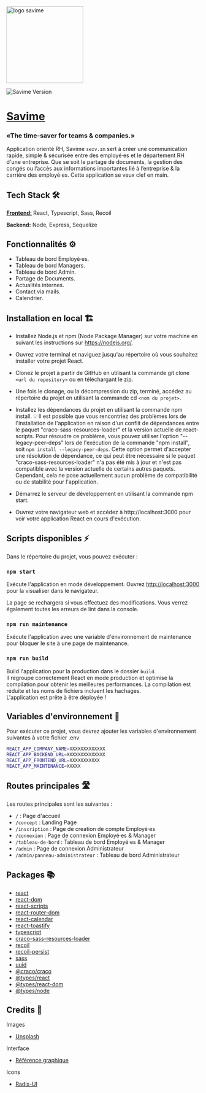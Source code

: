 <img src="https://i.goopics.net/03v8if.png" alt="logo savime" style="width:200px;"/>
      
![Savime Version](https://img.shields.io/badge/version-v0.0.1-white)

# [Savime](https://savime.neka.dev/)
### «The time-saver for teams & companies.»
Application orienté RH, Savime `seɪv.ɪm` sert à créer une communication rapide, simple & sécurisée entre des employé·es et le département RH d'une entreprise.
Que se soit le partage de documents, la gestion des congés ou l’accès aux informations importantes lié à l’entreprise & la carrière des employé·es.
Cette application se veux clef en main.

## Tech Stack 🛠️

<u>**Frontend:**</u> React, Typescript, Sass, Recoil

**Backend:** Node, Express, Sequelize


## Fonctionnalités ⚙️

- Tableau de bord Employé·es.
- Tableau de bord Managers.
- Tableau de bord Admin.
- Partage de Documents.
- Actualités internes.
- Contact via mails.
- Calendrier.

## Installation en local 🏗️

- Installez Node.js et npm (Node Package Manager) sur votre machine en suivant les instructions sur https://nodejs.org/.

- Ouvrez votre terminal et naviguez jusqu'au répertoire où vous souhaitez installer votre projet React.

- Clonez le projet à partir de GitHub en utilisant la commande git clone `<url du repository>` ou en téléchargant le zip.

- Une fois le clonage, ou la décompression du zip, terminé, accédez au répertoire du projet en utilisant la commande cd `<nom du projet>`.

- Installez les dépendances du projet en utilisant la commande npm install.
💡 Il est possible que vous rencontriez des problèmes lors de l'installation de l'application en raison d'un conflit de dépendances entre le paquet "craco-sass-resources-loader" et la version actuelle de react-scripts. Pour résoudre ce problème, vous pouvez utiliser l'option "--legacy-peer-deps" lors de l'exécution de la commande "npm install", soit `npm install --legacy-peer-deps`. Cette option permet d'accepter une résolution de dépendance, ce qui peut être nécessaire si le paquet "craco-sass-resources-loader" n'a pas été mis à jour et n'est pas compatible avec la version actuelle de certains autres paquets. Cependant, cela ne pose actuellement aucun problème de compatibilité ou de stabilité pour l'application.

- Démarrez le serveur de développement en utilisant la commande npm start.

- Ouvrez votre navigateur web et accédez à http://localhost:3000 pour voir votre application React en cours d'exécution.

## Scripts disponibles ⚡

Dans le répertoire du projet, vous pouvez exécuter :

### `npm start`

Exécute l'application en mode développement.
Ouvrez [http://localhost:3000](http://localhost:3000) pour la visualiser dans le navigateur.

La page se rechargera si vous effectuez des modifications.
Vous verrez également toutes les erreurs de lint dans la console.

### `npm run maintenance`

Exécute l'application avec une variable d'environnement de maintenance pour bloquer le site à une page de maintenance.

### `npm run build`

Build l'application pour la production dans le dossier `build`.\
Il regroupe correctement React en mode production et optimise la compilation pour obtenir les meilleures performances.
La compilation est réduite et les noms de fichiers incluent les hachages.\
L'application est prête à être déployée !

## Variables d'environnement 🔐

Pour exécuter ce projet, vous devrez ajouter les variables d'environnement suivantes à votre fichier .env

```sh
REACT_APP_COMPANY_NAME=XXXXXXXXXXXXX
REACT_APP_BACKEND_URL=XXXXXXXXXXXXXX
REACT_APP_FRONTEND_URL=XXXXXXXXXXX
REACT_APP_MAINTENANCE=XXXXX
```

## Routes principales 🛣️

Les routes principales sont les suivantes :

- `/` : Page d'accueil
- `/concept` : Landing Page
- `/inscription` : Page de creation de compte Employé·es
- `/connexion` : Page de connexion Employé·es & Manager
- `/tableau-de-bord` : Tableau de bord Employé·es & Manager
- `/admin` : Page de connexion Administrateur
- `/admin/panneau-administrateur` : Tableau de bord Administrateur

## Packages 📚

- [react](https://www.npmjs.com/package/react)
- [react-dom](https://www.npmjs.com/package/react-dom)
- [react-scripts](https://www.npmjs.com/package/react-scripts)
- [react-router-dom](https://www.npmjs.com/package/react-router-dom)
- [react-calendar](https://www.npmjs.com/package/react-calendar)
- [react-toastify](https://www.npmjs.com/package/react-toastify)
- [typescript](https://www.npmjs.com/package/typescript)
- [craco-sass-resources-loader](https://www.npmjs.com/package/craco-sass-resources-loader)
- [recoil](https://www.npmjs.com/package/recoil)
- [recoil-persist](https://www.npmjs.com/package/recoil-persist)
- [sass](https://www.npmjs.com/package/sass)
- [uuid](https://www.npmjs.com/package/uuid)
- [@craco/craco](https://www.npmjs.com/package/@craco/craco)
- [@types/react](https://www.npmjs.com/package/@types/react)
- [@types/react-dom](https://www.npmjs.com/package/@types/react-dom)
- [@types/node](https://www.npmjs.com/package/@types/node)

## Credits 💬

Images
- [Unsplash](https://unsplash.com/)

Interface
- [Référence graphique](https://www.behance.net/gallery/102784977/Web-Application-Interface-PR-Club/modules/591476137)

Icons
- [Radix-UI](https://icons.radix-ui.com/)
